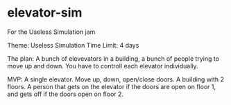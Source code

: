 # elevator-sim
For the Useless Simulation jam

Theme: Useless Simulation
Time Limit: 4 days

The plan:
A bunch of elevevators in a building, a bunch of people trying to move up and down. You have to controll each elevator individually.

MVP:
A single elevator. Move up, down, open/close doors.
A building with 2 floors.
A person that gets on the elevator if the doors are open on floor 1, and gets off if the doors open on floor 2. 
